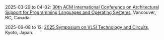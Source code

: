 2025-03-29 to 04-02: [30th ACM International Conference on Architectural Support for Programming Languages and Operating Systems](https://asplos-conference.org/asplos2025/ "ASPLOS 2025 focuses on computer architecture and programming languages, with applications in scientific computing. Topics include hardware accelerators, parallel computing, and software optimization. Discussions cover architectures for physics simulations, machine learning, and high-performance computing in scientific research."), Vancouver, BC, Canada.

2025-06-08 to 12: [2025 Symposium on VLSI Technology and Circuits](https://www.vlsisymposium.org/ "The symposium focuses on VLSI technology and circuits, with applications in scientific computing. Topics include low-power circuits, memory technologies, and hardware for machine learning. It discusses advancements in chip design for high-performance computing, relevant to physics simulations and data processing in experiments."), Kyoto, Japan.

